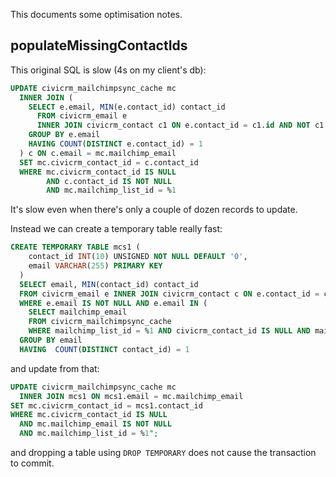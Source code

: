 This documents some optimisation notes.

## populateMissingContactIds

This original SQL is slow (4s on my client's db):

```sql
UPDATE civicrm_mailchimpsync_cache mc
  INNER JOIN (
    SELECT e.email, MIN(e.contact_id) contact_id
      FROM civicrm_email e
      INNER JOIN civicrm_contact c1 ON e.contact_id = c1.id AND NOT c1.is_deleted
    GROUP BY e.email
    HAVING COUNT(DISTINCT e.contact_id) = 1
  ) c ON c.email = mc.mailchimp_email
  SET mc.civicrm_contact_id = c.contact_id
  WHERE mc.civicrm_contact_id IS NULL
        AND c.contact_id IS NOT NULL
        AND mc.mailchimp_list_id = %1
```

It's slow even when there's only a couple of dozen records to update.

Instead we can create a temporary table really fast:
```sql
CREATE TEMPORARY TABLE mcs1 (
    contact_id INT(10) UNSIGNED NOT NULL DEFAULT '0',
    email VARCHAR(255) PRIMARY KEY
  )
  SELECT email, MIN(contact_id) contact_id
  FROM civicrm_email e INNER JOIN civicrm_contact c ON e.contact_id = c.id AND c.is_deleted = 0
  WHERE e.email IS NOT NULL AND e.email IN (
    SELECT mailchimp_email
    FROM civicrm_mailchimpsync_cache
    WHERE mailchimp_list_id = %1 AND civicrm_contact_id IS NULL AND mailchimp_email IS NOT NULL)
  GROUP BY email
  HAVING  COUNT(DISTINCT contact_id) = 1
```
and update from that:

```sql
UPDATE civicrm_mailchimpsync_cache mc
  INNER JOIN mcs1 ON mcs1.email = mc.mailchimp_email
SET mc.civicrm_contact_id = mcs1.contact_id
WHERE mc.civicrm_contact_id IS NULL
  AND mc.mailchimp_email IS NOT NULL
  AND mc.mailchimp_list_id = %1";
```

and dropping a table using `DROP TEMPORARY` does not cause the transaction to commit.

